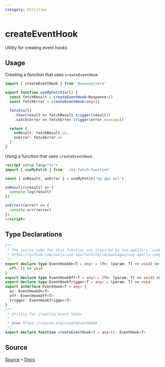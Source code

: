 ```yaml
---
category: Utilities
---
```


# createEventHook

Utility for creating event hooks

## Usage


Creating a function that uses `createEventHook`
```ts
import { createEventHook } from '@vueuse/core'

export function useMyFetch(url) {
  const fetchResult = createEventHook<Response>()
  const fetchError = createEventHook<any>()

  fetch(url)
    .then(result => fetchResult.trigger(result))
    .catch(error => fetchError.trigger(error.message))

  return {
    onResult: fetchResult.on,
    onError: fetchError.on
  }
}
```

Using a function that uses `createEventHook`
```html
<script setup lang="ts">
import { useMyFetch } from './my-fetch-function'

const { onResult, onError } = useMyFetch('my api url')

onResult((result) => {
  console.log(result)
})

onError((error) => {
  console.errr(error)
})
</script>
```


<!--FOOTER_STARTS-->
## Type Declarations

```typescript
/**
 * The source code for this function was inspired by vue-apollo's `useEventHook` util
 * https://github.com/vuejs/vue-apollo/blob/v4/packages/vue-apollo-composable/src/util/useEventHook.ts
 */
export declare type EventHookOn<T = any> = (fn: (param: T) => void) => {
  off: () => void
}
export declare type EventHookOff<T = any> = (fn: (param: T) => void) => void
export declare type EventHookTrigger<T = any> = (param: T) => void
export interface EventHook<T = any> {
  on: EventHookOn<T>
  off: EventHookOff<T>
  trigger: EventHookTrigger<T>
}
/**
 * Utility for creating event hooks
 *
 * @see https://vueuse.org/createEventHook
 */
export declare function createEventHook<T = any>(): EventHook<T>
```

## Source

[Source](https://github.com/vueuse/vueuse/blob/main/packages/shared/createEventHook/index.ts) • [Docs](https://github.com/vueuse/vueuse/blob/main/packages/shared/createEventHook/index.md)


<!--FOOTER_ENDS-->
